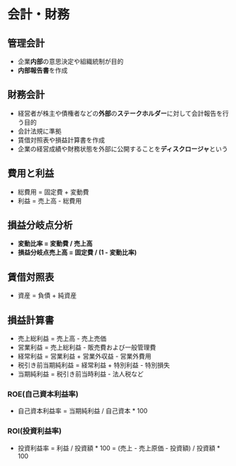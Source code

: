 # 会計・財務
## 管理会計
- 企業**内部**の意思決定や組織統制が目的
- **内部報告書**を作成
## 財務会計
- 経営者が株主や債権者などの**外部**の**ステークホルダー**に対して会計報告を行う目的
- 会計法規に準拠
- 賃借対照表や損益計算書を作成
- 企業の経営成績や財務状態を外部に公開することを**ディスクロージャ**という

## 費用と利益
- 総費用 = 固定費 + 変動費
- 利益 = 売上高 - 総費用

## 損益分岐点分析
- **変動比率 = 変動費 / 売上高**
- **損益分岐点売上高 = 固定費 / (1 - 変動比率)**

## 賃借対照表

- 資産 = 負債 + 純資産

## 損益計算書

- 売上総利益 = 売上高 - 売上売価
- 営業利益 = 売上総利益 - 販売費および一般管理費
- 経常利益 = 営業利益 + 営業外収益 - 営業外費用
- 税引き前当期純利益 = 経常利益 + 特別利益 - 特別損失
- 当期純利益 = 税引き前当時利益 - 法人税など

### ROE(自己資本利益率)
- 自己資本利益率 = 当期純利益 / 自己資本 * 100

### ROI(投資利益率)
- 投資利益率 = 利益 / 投資額 * 100 = (売上 - 売上原価 - 投資額) / 投資額 * 100